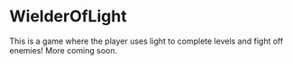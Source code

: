WielderOfLight
==============
This is a game where the player uses light to complete levels and fight off enemies! More coming soon.
